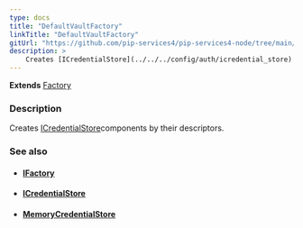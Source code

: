 ```yaml
---
type: docs
title: "DefaultVaultFactory"
linkTitle: "DefaultVaultFactory"
gitUrl: "https://github.com/pip-services4/pip-services4-node/tree/main/pip-services4-vault-node"
description: > 
    Creates [ICredentialStore](../../../config/auth/icredential_store) components by their descriptors. .
---
```


**Extends** [Factory](../../../components/build/factory)
    
### Description
Creates [ICredentialStore](../../../config/auth/icredential_store)components by their descriptors.

### See also
- ####  [IFactory](../../../components/build/ifactory)
- #### [ICredentialStore](../../../config/auth/icredential_store)
- ####  [MemoryCredentialStore](../../../config/auth/memory_credential_store)
